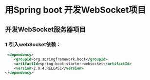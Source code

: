 
# 用Spring boot 开发WebSocket项目

## 开发WebSocket服务器项目

### 1.引入webSocket依赖：

```xml
 <dependency>
    <groupId>org.springframework.boot</groupId>
    <artifactId>spring-boot-starter-websocket</artifactId>
    <version>2.0.4.RELEASE</version>
</dependency>
```
